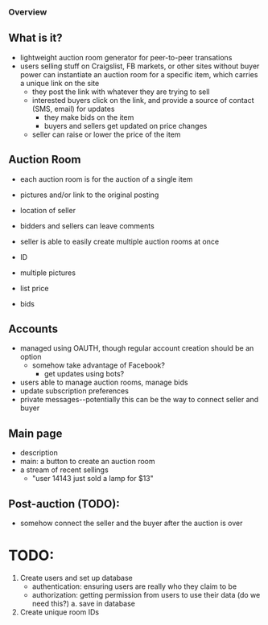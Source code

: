 ### Overview

## What is it?

- lightweight auction room generator for peer-to-peer transations 
- users selling stuff on Craigslist, FB markets, or other sites without buyer power can instantiate an auction room for a specific item, which carries a unique link on the site
    - they post the link with whatever they are trying to sell
    - interested buyers click on the link, and provide a source of contact (SMS, email) for updates
        - they make bids on the item
        - buyers and sellers get updated on price changes
    - seller can raise or lower the price of the item

## Auction Room

- each auction room is for the auction of a single item
- pictures and/or link to the original posting
- location of seller
- bidders and sellers can leave comments
- seller is able to easily create multiple auction rooms at once

- ID
- multiple pictures
- list price
- bids

## Accounts

- managed using OAUTH, though regular account creation should be an option
    - somehow take advantage of Facebook?
        - get updates using bots?
- users able to manage auction rooms, manage bids
- update subscription preferences
- private messages--potentially this can be the way to connect seller and buyer

## Main page

- description
- main: a button to create an auction room 
- a stream of recent sellings
    - "user 14143 just sold a lamp for $13"

## Post-auction (TODO):

- somehow connect the seller and the buyer after the auction is over

# TODO:

1. Create users and set up database
    - authentication: ensuring users are really who they claim to be
    - authorization: getting permission from users to use their data (do we need this?)
    a. save in database
2. Create unique room IDs

